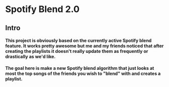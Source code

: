 # Spotify Blend 2.0

## Intro
#### This project is obviously based on the currently active Spotify blend feature. It works pretty awesome but me and my friends noticed that after creating the playlists it doesn't really update them as frequently or drastically as we'd like.
#### The goal here is make a new Spotify blend algorithm that just looks at most the top songs of the friends you wish to "blend" with and creates a playlist.  